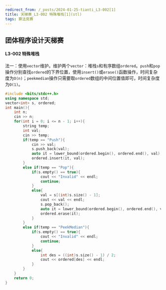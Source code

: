 ```yaml
---
redirect_from: /_posts/2024-01-25-tianti_L3-002[1]
title: 天梯赛_L3-002 特殊堆栈[1](stl)
tags: 算法竞赛
---
```


## 团体程序设计天梯赛

#### L3-002 特殊堆栈

法一：使用`vector`维护。维护两个`vector`：堆栈`s`和有序数组`ordered`。`push`和`pop`操作分别查找`ordered`的下界位置，使用`insert()`或`erase()`函数操作，时间复杂度为`O(n)`；`peekmedian`操作只需要取`ordered`数组的中间位置值即可，时间复杂度为`O(1)`。

```cpp
#include <bits/stdc++.h>
using namespace std;
vector<int> s, ordered;
int main(){
    int n;
    cin >> n;
    for(int i = 0; i <= n - 1; i++){
        string temp;
        int val;
        cin >> temp;
        if(temp == "Push"){
            cin >> val;
            s.push_back(val);
            auto it = lower_bound(ordered.begin(), ordered.end(), val);
            ordered.insert(it, val);
        }
        else if(temp == "Pop"){
            if(s.empty() == true){
                cout << "Invalid" << endl;
                continue;
            }
            else{
                val = s[(int)s.size() - 1];
                cout << val << endl;
                s.pop_back();
                auto it = lower_bound(ordered.begin(), ordered.end(), val);
                ordered.erase(it);
            }
        }
        else if(temp == "PeekMedian"){
            if(s.empty() == true){
                cout << "Invalid" << endl;
                continue;
            }
            else{
                int des = ((int)s.size() - 1) / 2;
                cout << ordered[des] << endl;
            }
        }
    }
    return 0;
}
```
